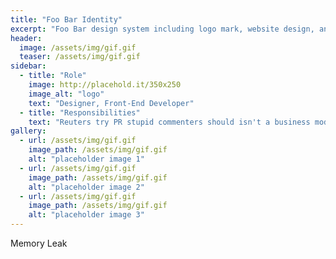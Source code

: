 ```yaml
---
title: "Foo Bar Identity"
excerpt: "Foo Bar design system including logo mark, website design, and branding applications."
header:
  image: /assets/img/gif.gif
  teaser: /assets/img/gif.gif
sidebar:
  - title: "Role"
    image: http://placehold.it/350x250
    image_alt: "logo"
    text: "Designer, Front-End Developer"
  - title: "Responsibilities"
    text: "Reuters try PR stupid commenters should isn't a business model"
gallery:
  - url: /assets/img/gif.gif
    image_path: /assets/img/gif.gif
    alt: "placeholder image 1"
  - url: /assets/img/gif.gif
    image_path: /assets/img/gif.gif
    alt: "placeholder image 2"
  - url: /assets/img/gif.gif
    image_path: /assets/img/gif.gif
    alt: "placeholder image 3"
---
```




Memory Leak